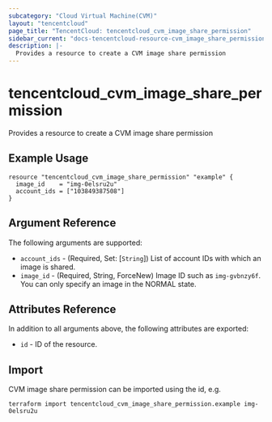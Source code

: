 ```yaml
---
subcategory: "Cloud Virtual Machine(CVM)"
layout: "tencentcloud"
page_title: "TencentCloud: tencentcloud_cvm_image_share_permission"
sidebar_current: "docs-tencentcloud-resource-cvm_image_share_permission"
description: |-
  Provides a resource to create a CVM image share permission
---
```


# tencentcloud_cvm_image_share_permission

Provides a resource to create a CVM image share permission

## Example Usage

```hcl
resource "tencentcloud_cvm_image_share_permission" "example" {
  image_id    = "img-0elsru2u"
  account_ids = ["103849387508"]
}
```

## Argument Reference

The following arguments are supported:

* `account_ids` - (Required, Set: [`String`]) List of account IDs with which an image is shared.
* `image_id` - (Required, String, ForceNew) Image ID such as `img-gvbnzy6f`. You can only specify an image in the NORMAL state.

## Attributes Reference

In addition to all arguments above, the following attributes are exported:

* `id` - ID of the resource.




## Import

CVM image share permission can be imported using the id, e.g.

```
terraform import tencentcloud_cvm_image_share_permission.example img-0elsru2u
```

